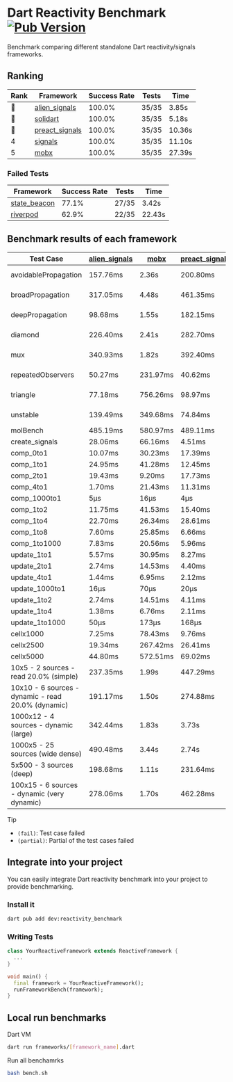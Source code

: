 # Dart Reactivity Benchmark [![Pub Version](https://img.shields.io/pub/v/reactivity_benchmark)](https://pub.dev/packages/reactivity_benchmark)

Benchmark comparing different standalone Dart reactivity/signals frameworks.

## Ranking

<!-- ranking start -->
| Rank | Framework | Success Rate | Tests | Time |
|------|-----------|--------------|-------|------|
| 🥇 | [alien_signals](https://github.com/medz/alien-signals-dart) | 100.0% | 35/35 | 3.85s |
| 🥈 | [solidart](https://github.com/nank1ro/solidart) | 100.0% | 35/35 | 5.18s |
| 🥉 | [preact_signals](https://pub.dev/packages/preact_signals) | 100.0% | 35/35 | 10.36s |
| 4 | [signals](https://github.com/rodydavis/signals.dart) | 100.0% | 35/35 | 11.10s |
| 5 | [mobx](https://github.com/mobxjs/mobx.dart) | 100.0% | 35/35 | 27.39s |

<!-- ranking end -->

### **Failed Tests**

<!-- fail start -->
| Framework | Success Rate | Tests | Time |
|-----------|--------------|-------|------|
| [state_beacon](https://github.com/jinyus/dart_beacon) | 77.1% | 27/35 | 3.42s |
| [riverpod](https://github.com/rrousselGit/riverpod) | 62.9% | 22/35 | 22.43s |

<!-- fail end -->

## Benchmark results of each framework

<!-- test-case start -->
| Test Case | [alien_signals](https://github.com/medz/alien-signals-dart) | [mobx](https://github.com/mobxjs/mobx.dart) | [preact_signals](https://pub.dev/packages/preact_signals) | [riverpod](https://github.com/rrousselGit/riverpod) | [signals](https://github.com/rodydavis/signals.dart) | [solidart](https://github.com/nank1ro/solidart) | [state_beacon](https://github.com/jinyus/dart_beacon) |
|---|---|---|---|---|---|---|---|
| avoidablePropagation | 157.76ms | 2.36s | 200.80ms | 1.40s | 210.51ms | 255.04ms | 152.85ms (fail) |
| broadPropagation | 317.05ms | 4.48s | 461.35ms | 81.11ms (fail) | 462.02ms | 454.63ms | 6.20ms (fail) |
| deepPropagation | 98.68ms | 1.55s | 182.15ms | 1.92s (fail) | 175.42ms | 143.39ms | 141.83ms (fail) |
| diamond | 226.40ms | 2.41s | 282.70ms | 2.56s (fail) | 285.57ms | 316.69ms | 202.62ms (fail) |
| mux | 340.93ms | 1.82s | 392.40ms | 585.45ms (fail) | 409.02ms | 400.73ms | 194.75ms (fail) |
| repeatedObservers | 50.27ms | 231.97ms | 40.62ms | 404.71ms (fail) | 46.96ms | 91.21ms | 52.51ms (fail) |
| triangle | 77.18ms | 756.26ms | 98.97ms | 936.99ms (fail) | 100.79ms | 96.59ms | 81.09ms (fail) |
| unstable | 139.49ms | 349.68ms | 74.84ms | 629.66ms (fail) | 76.94ms | 168.68ms | 341.60ms (fail) |
| molBench | 485.19ms | 580.97ms | 489.11ms | 11.50ms | 485.46ms | 501.67ms | 922μs |
| create_signals | 28.06ms | 66.16ms | 4.51ms | 22.80ms | 24.97ms | 79.89ms | 60.86ms |
| comp_0to1 | 10.07ms | 30.23ms | 17.39ms | 13.06ms | 10.98ms | 47.68ms | 55.40ms |
| comp_1to1 | 24.95ms | 41.28ms | 12.45ms | 24.19ms | 17.80ms | 40.56ms | 56.86ms |
| comp_2to1 | 19.43ms | 9.20ms | 17.73ms | 32.75ms | 8.85ms | 19.15ms | 37.95ms |
| comp_4to1 | 1.70ms | 21.43ms | 11.31ms | 12.73ms | 6.05ms | 4.62ms | 16.86ms |
| comp_1000to1 | 5μs | 16μs | 4μs | 5μs | 5μs | 19μs | 46μs |
| comp_1to2 | 11.75ms | 41.53ms | 15.40ms | 13.04ms | 12.73ms | 29.45ms | 47.27ms |
| comp_1to4 | 22.70ms | 26.34ms | 28.61ms | 26.51ms | 11.07ms | 28.03ms | 45.78ms |
| comp_1to8 | 7.60ms | 25.85ms | 6.66ms | 6.61ms | 6.65ms | 24.45ms | 45.18ms |
| comp_1to1000 | 7.83ms | 20.56ms | 5.96ms | 4.87ms | 4.38ms | 15.65ms | 41.23ms |
| update_1to1 | 5.57ms | 30.95ms | 8.27ms | 82.69ms | 10.19ms | 18.22ms | 6.04ms |
| update_2to1 | 2.74ms | 14.53ms | 4.40ms | 44.31ms | 4.52ms | 9.15ms | 3.10ms |
| update_4to1 | 1.44ms | 6.95ms | 2.12ms | 20.21ms | 2.64ms | 4.53ms | 1.56ms |
| update_1000to1 | 16μs | 70μs | 20μs | 173μs | 25μs | 44μs | 15μs |
| update_1to2 | 2.74ms | 14.51ms | 4.11ms | 43.59ms | 4.50ms | 9.25ms | 3.05ms |
| update_1to4 | 1.38ms | 6.76ms | 2.11ms | 20.83ms | 2.58ms | 4.51ms | 1.56ms |
| update_1to1000 | 50μs | 173μs | 168μs | 150μs | 44μs | 150μs | 406μs |
| cellx1000 | 7.25ms | 78.43ms | 9.76ms | N/A | 9.85ms | 9.70ms | 5.19ms |
| cellx2500 | 19.34ms | 267.42ms | 26.41ms | N/A | 32.85ms | 30.08ms | 21.81ms |
| cellx5000 | 44.80ms | 572.51ms | 69.02ms | N/A | 64.31ms | 57.36ms | 63.22ms |
| 10x5 - 2 sources - read 20.0% (simple) | 237.35ms | 1.99s | 447.29ms | 2.18s | 523.38ms | 326.39ms | 232.24ms |
| 10x10 - 6 sources - dynamic - read 20.0% (dynamic) | 191.17ms | 1.50s | 274.88ms | 1.50s (partial) | 281.03ms | 221.28ms | 188.36ms |
| 1000x12 - 4 sources - dynamic (large) | 342.44ms | 1.83s | 3.73s | 2.49s (partial) | 3.74s | 434.84ms | 342.21ms |
| 1000x5 - 25 sources (wide dense) | 490.48ms | 3.44s | 2.74s | 4.05s | 3.35s | 784.09ms | 505.69ms |
| 5x500 - 3 sources (deep) | 198.68ms | 1.11s | 231.64ms | 1.52s | 223.80ms | 225.57ms | 207.53ms |
| 100x15 - 6 sources - dynamic (very dynamic) | 278.06ms | 1.70s | 462.28ms | 1.80s (partial) | 488.31ms | 330.65ms | 257.51ms |

<!-- test-case end -->

> [!TIP]
> - `(fail)`: Test case failed
> - `(partial)`: Partial of the test cases failed

## Integrate into your project

You can easily integrate Dart reactivity benchmark into your project to provide benchmarking.

### Install it

```bash
dart pub add dev:reactivity_benchmark
```

### Writing Tests

```dart
class YourReactiveFramework extends ReactiveFramework {
  ...
}

void main() {
  final framework = YourReactiveFramework();
  runFrameworkBench(framework);
}
```

## Local run benchmarks

Dart VM
```bash
dart run frameworks/[framework_name].dart
```

Run all benchamrks
```bash
bash bench.sh
```
